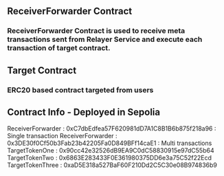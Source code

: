 ## ReceiverForwarder Contract

### ReceiverForwarder Contract is used to receive meta transactions sent from Relayer Service and execute each transaction of target contract.

## Target Contract

### ERC20 based contract targeted from users

## Contract Info - Deployed in Sepolia

ReceiverForwarder : 0xC7dbEdfea57F620981dD7A1C8B1B6b875f218a96 : Single transaction
ReceiverForwarder : 0x3DE30f0Cf50b3Fab23b42205Fa0D849BFf14caE1 : Multi transactions
TargetTokenOne : 0x90cc42e32526dB9EA9C0dC58830915e97dC55b64
TargetTokenTwo : 0x6863E283433F0E361980375DD6e3a75C52f22Ecd
TargetTokenThree : 0xaD5E318a527BaF60F210Dd2C5C30e08B974836b9
